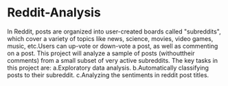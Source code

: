 # Reddit-Analysis
In Reddit, posts are organized into user-created boards called "subreddits", which cover a variety of topics like news, science, movies, video games, music, etc.Users can up-vote or down-vote a post, as well as commenting on a post. This project will analyze a sample of posts (withouttheir comments) from a small subset of very active subreddits. The key tasks in this project are:
a.Exploratory data analysis.
b.Automatically classifying posts to their subreddit.
c.Analyzing the sentiments in reddit post titles.
